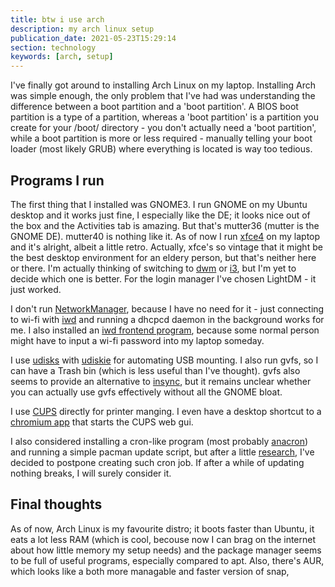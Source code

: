 ```yaml
---
title: btw i use arch
description: my arch linux setup
publication_date: 2021-05-23T15:29:14
section: technology
keywords: [arch, setup]
---
```

I've finally got around to installing Arch Linux on my laptop.
Installing Arch was simple enough, the only problem that I've had was
understanding the difference between a boot partition and a 'boot
partition'. A BIOS boot partition is a type of a partition, whereas a
'boot partition' is a partition you create for your /boot/ directory -
you don't actually need a 'boot partition', while a boot partition is
more or less required - manually telling your boot loader (most likely
GRUB) where everything is located is way too tedious.

## Programs I run

The first thing that I installed was GNOME3. I run GNOME on my Ubuntu
desktop and it works just fine, I especially like the DE; it looks nice
out of the box and the Activities tab is amazing. But that's mutter36
(mutter is the GNOME DE). mutter40 is nothing like it. As of now I run
[xfce4](https://wiki.archlinux.org/title/Xfce) on my laptop and it's
alright, albeit a little retro. Actually, xfce's so vintage that it
might be the best desktop environment for an eldery person, but that's
neither here or there. I'm actually thinking of switching to
[dwm](https://dwm.suckless.org/) or [i3](https://i3wm.org/), but I'm
yet to decide which one is better. For the login manager I've chosen
LightDM - it just worked.

I don't run
[NetworkManager](https://developer.gnome.org/NetworkManager/stable/NetworkManager.html),
because I have no need for it - just connecting to wi-fi with
[iwd](https://wiki.archlinux.org/title/Iwd) and running a dhcpcd daemon
in the background works for me. I also installed an [iwd frontend
program](https://github.com/J-Lentz/iwgtk), because some normal person
might have to input a wi-fi password into my laptop someday.

I use [udisks](https://wiki.archlinux.org/title/Udisks) with
[udiskie](https://man.archlinux.org/man/community/udiskie/udiskie.8.en)
for automating USB mounting. I also run gvfs, so I can have a Trash bin
(which is less useful than I've thought). gvfs also seems to provide an
alternative to [insync](https://wiki.archlinux.org/title/Insync), but it
remains unclear whether you can actually use gvfs effectively without
all the GNOME bloat.

I use [CUPS](https://wiki.archlinux.org/title/CUPS) directly for printer
manging. I even have a desktop shortcut to a [chromium
app](https://www.mankier.com/1/chromium-browser#--app) that starts the
CUPS web gui.

I also considered installing a cron-like program (most probably
[anacron](https://en.wikipedia.org/wiki/Anacron)) and running a simple
pacman update script, but after a little
[research](https://bbs.archlinux.org/viewtopic.php?id=83118), I've
decided to postpone creating such cron job. If after a while of updating
nothing breaks, I will surely consider it.

## Final thoughts

As of now, Arch Linux is my favourite distro; it boots faster than
Ubuntu, it eats a lot less RAM (which is cool, becouse now I can brag on
the internet about how little memory my setup needs) and the package
manager seems to be full of useful programs, especially compared to apt.
Also, there's AUR, which looks like a both more managable and faster
version of snap,
